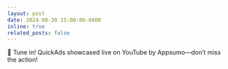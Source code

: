 ```yaml
---
layout: post
date: 2024-08-30 15:00:00-0400
inline: true
related_posts: false
---
```


🎥 Tune in! QuickAds showcased live on YouTube by Appsumo—don’t miss the action!